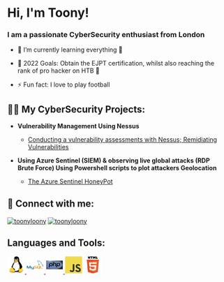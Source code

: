 <h1>Hi, I'm Toony! <br/>
<h3>I am a passionate CyberSecurity enthusiast from London</h3>
  
- 🌱 I’m currently learning everything 🤣
  
- 🥅 2022 Goals: Obtain the EJPT certification, whilst also reaching the rank of pro hacker on HTB 🤞
  
- ⚡ Fun fact: I love to play football 
  
<h2>👨‍💻 My CyberSecurity Projects:</h2>

- <b>Vulnerability Management Using Nessus</b>
  - [Conducting a vulnerability assessments with Nessus; Remidiating Vulnerabilities](https://github.com/ToonyLoony/Nessus_Project)
  
- <b>Using Azure Sentinel (SIEM) & observing live global attacks (RDP Brute Force) Using Powershell scripts to plot attackers Geolocation</b>
  - [The Azure Sentinel HoneyPot](https://medium.com)

<h2 align="left"> 🤳 Connect with me:</h2>
<p align="left">
<a href="https://twitter.com/Toonyloony_" target="blank"><img align="center" src="https://raw.githubusercontent.com/rahuldkjain/github-profile-readme-generator/master/src/images/icons/Social/twitter.svg" alt="toonyloony" height="30" width="40" /></a>
<a href="https://discordapp.com/users/318361966445985792" target="_blank"><img align="center" src="https://img.icons8.com/color/48/000000/discord--v2.png" alt="toonyloony" height="40" width="40" /></a>
</p>  

<h2 align="left"> Languages and Tools:</h2>
<p align="left"> </a> <a href="https://www.linux.org/" target="_blank" rel="noreferrer"> <img src="https://raw.githubusercontent.com/devicons/devicon/master/icons/linux/linux-original.svg" alt="linux" width="40" height="40"/> </a> <a href="https://www.mysql.com/" target="_blank" rel="noreferrer"> <img src="https://raw.githubusercontent.com/devicons/devicon/master/icons/mysql/mysql-original-wordmark.svg" alt="mysql" width="40" height="40"/> </a> <a href="https://www.php.net" target="_blank" rel="noreferrer"> <img src="https://raw.githubusercontent.com/devicons/devicon/master/icons/php/php-original.svg" alt="php" width="40" height="40"/> </a> <a href="https://developer.mozilla.org/en-US/docs/Web/JavaScript" target="_blank" rel="noreferrer"> <img src="https://raw.githubusercontent.com/devicons/devicon/master/icons/javascript/javascript-original.svg" alt="javascript" width="40" height="40"/></a> <a href="https://www.w3.org/html/" target="_blank" rel="noreferrer"> <img src="https://raw.githubusercontent.com/devicons/devicon/master/icons/html5/html5-original-wordmark.svg" alt="html5" width="40" height="40"/> </a> </p>
